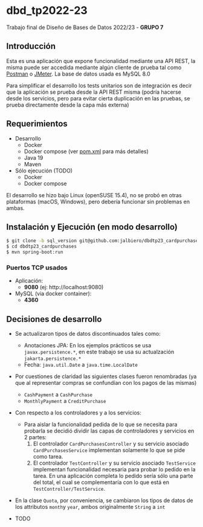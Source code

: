 # dbd_tp2022-23
Trabajo final de Diseño de Bases de Datos 2022/23 - **GRUPO 7**

## Introducción

Esta es una aplicación que expone funcionalidad mediante una API REST, la misma puede ser accedida mediante algún cliente de prueba tal como [Postman](https://www.postman.com/) o [JMeter](https://jmeter.apache.org/). La base de datos usada es MySQL 8.0

Para simplificar el desarrollo los tests unitarios son de integración es decir que la aplicación se prueba desde la API REST misma (podría hacerse desde los servicios, pero para evitar cierta duplicación en las pruebas, se prueba directamente desde la capa más externa)

## Requerimientos

- Desarrollo
  - Docker
  - Docker compose (ver [pom.xml](pom.xml) para más detalles)
  - Java 19
  - Maven
- Sólo ejecución (TODO)
  - Docker
  - Docker compose

El desarrollo se hizo bajo Linux (openSUSE 15.4), no se probó en otras plataformas (macOS, Windows), pero debería funcionar sin problemas en ambas.

## Instalación y Ejecución (en modo desarrollo)

```bash
$ git clone -b sql_version git@github.com:jalbiero/dbdtp23_cardpurchases_grupo7.git
$ cd dbdtp23_cardpurchases
$ mvn spring-boot:run
```

### Puertos TCP usados

- Aplicación: 
  - **9080** (ej: http://localhost:9080)
- MySQL (via docker container): 
  - **4360**


## Decisiones de desarrollo

- Se actualizaron tipos de datos discontinuados tales como:
  - Anotaciones JPA: En los ejemplos prácticos se usa `javax.persistence.*`, en este trabajo se usa su actualzación `jakarta.persistence.*`
  - Fecha: `java.util.Date` a `java.time.LocalDate`
- Por cuestiones de claridad las siguientes clases fueron renombradas (ya que al representar compras se confundían con los pagos de las mismas)
  - `CashPayment` a `CashPurchase`
  - `MonthlyPayment` a `CreditPurchase`
- Con respecto a los controladores y a los servicios:
  - Para aislar la funcionalidad pedida de lo que se necesita para probarla se decidió dividir las capas de controladores y servicios en 2 partes:
    1. El controlador `CardPurchasesController` y su servicio asociado `CardPurchasesService` implementan solamente lo que se pide como tarea.
    2. El controlador `TestController` y su servicio asociado `TestService` implementan funcionalidad necesaria para probar lo pedido en la tarea. En una aplicación completa lo pedido sería sólo una parte del total, el cual se complementaría con lo que está en `TestController/TestService`.
- En la clase `Quota`, por conveniencia, se cambiaron los tipos de datos de los attributos `month`y `year`, ambos originalmente `String` a `int`

- TODO 
  
